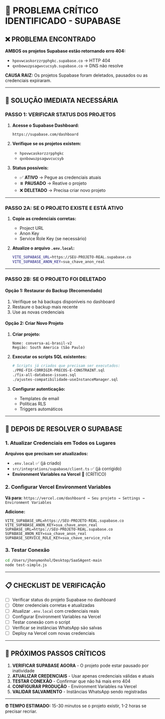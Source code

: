 # 🚨 PROBLEMA CRÍTICO IDENTIFICADO - SUPABASE

## ❌ **PROBLEMA ENCONTRADO**

**AMBOS os projetos Supabase estão retornando erro 404:**
- `hpovwcaskorzzrpphgkc.supabase.co` → HTTP 404
- `qxnbowuzpsagwvcucsyb.supabase.co` → DNS não resolve

**CAUSA RAIZ:** Os projetos Supabase foram deletados, pausados ou as credenciais expiraram.

---

## 🔧 **SOLUÇÃO IMEDIATA NECESSÁRIA**

### **PASSO 1: VERIFICAR STATUS DOS PROJETOS**

1. **Acesse o Supabase Dashboard:**
   ```
   https://supabase.com/dashboard
   ```

2. **Verifique se os projetos existem:**
   - `hpovwcaskorzzrpphgkc` 
   - `qxnbowuzpsagwvcucsyb`

3. **Status possíveis:**
   - ✅ **ATIVO** → Pegue as credenciais atuais
   - ⏸️ **PAUSADO** → Reative o projeto
   - ❌ **DELETADO** → Precisa criar novo projeto

---

### **PASSO 2A: SE O PROJETO EXISTE E ESTÁ ATIVO**

1. **Copie as credenciais corretas:**
   - Project URL
   - Anon Key
   - Service Role Key (se necessário)

2. **Atualize o arquivo `.env.local`:**
   ```bash
   VITE_SUPABASE_URL=https://SEU-PROJETO-REAL.supabase.co
   VITE_SUPABASE_ANON_KEY=sua_chave_anon_real
   ```

---

### **PASSO 2B: SE O PROJETO FOI DELETADO**

#### **Opção 1: Restaurar do Backup (Recomendado)**
1. Verifique se há backups disponíveis no dashboard
2. Restaure o backup mais recente
3. Use as novas credenciais

#### **Opção 2: Criar Novo Projeto**
1. **Criar projeto:**
   ```
   Nome: conversa-ai-brasil-v2
   Região: South America (São Paulo)
   ```

2. **Executar os scripts SQL existentes:**
   ```bash
   # Scripts já criados que precisam ser executados:
   ./PRE-FIX-CORRIGIR-PRECOS-E-CONSTRAINT.sql
   ./fix-all-database-issues.sql  
   ./ajustes-compatibilidade-useInstanceManager.sql
   ```

3. **Configurar autenticação:**
   - Templates de email
   - Políticas RLS
   - Triggers automáticos

---

## 🔄 **DEPOIS DE RESOLVER O SUPABASE**

### **1. Atualizar Credenciais em Todos os Lugares**

**Arquivos que precisam ser atualizados:**
- `.env.local` ✅ (já criado)
- `src/integrations/supabase/client.ts` ✅ (já corrigido)
- **Environment Variables na Vercel** 🚨 (CRÍTICO)

### **2. Configurar Vercel Environment Variables**

**Vá para:** `https://vercel.com/dashboard → Seu projeto → Settings → Environment Variables`

**Adicione:**
```
VITE_SUPABASE_URL=https://SEU-PROJETO-REAL.supabase.co
VITE_SUPABASE_ANON_KEY=sua_chave_anon_real
SUPABASE_URL=https://SEU-PROJETO-REAL.supabase.co  
SUPABASE_ANON_KEY=sua_chave_anon_real
SUPABASE_SERVICE_ROLE_KEY=sua_chave_service_role
```

### **3. Testar Conexão**

```bash
cd /Users/jhonymonhol/Desktop/SaaSAgent-main
node test-simple.js
```

---

## 📋 **CHECKLIST DE VERIFICAÇÃO**

- [ ] Verificar status do projeto Supabase no dashboard
- [ ] Obter credenciais corretas e atualizadas
- [ ] Atualizar `.env.local` com credenciais reais
- [ ] Configurar Environment Variables na Vercel
- [ ] Testar conexão com o script
- [ ] Verificar se instâncias WhatsApp são salvas
- [ ] Deploy na Vercel com novas credenciais

---

## 🚨 **PRÓXIMOS PASSOS CRÍTICOS**

1. **VERIFICAR SUPABASE AGORA** - O projeto pode estar pausado por inatividade
2. **ATUALIZAR CREDENCIAIS** - Usar apenas credenciais válidas e atuais  
3. **TESTAR CONEXÃO** - Confirmar que não há mais erro 404
4. **CONFIGURAR PRODUÇÃO** - Environment Variables na Vercel
5. **VALIDAR SALVAMENTO** - Instâncias WhatsApp sendo registradas

---

**⏰ TEMPO ESTIMADO:** 15-30 minutos se o projeto existir, 1-2 horas se precisar recriar.
